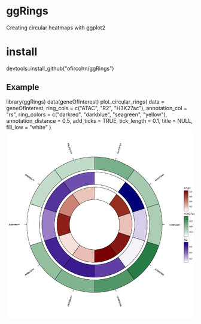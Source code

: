 # ggRings
Creating circular heatmaps with ggplot2

# install
devtools::install_github("ofircohn/ggRings")

## Example 
library(ggRings)
data(geneOfInterest)
plot_circular_rings(
  data = geneOfInterest,
  ring_cols = c("ATAC", "R2", "H3K27ac"),
  annotation_col = "rs",
  ring_colors = c("darkred", "darkblue", "seagreen", "yellow"),
  annotation_distance = 0.5,
  add_ticks = TRUE,
  tick_length = 0.1,
  title = NULL,
  fill_low = "white"
)
![Example plot](data/example_plot.png)
